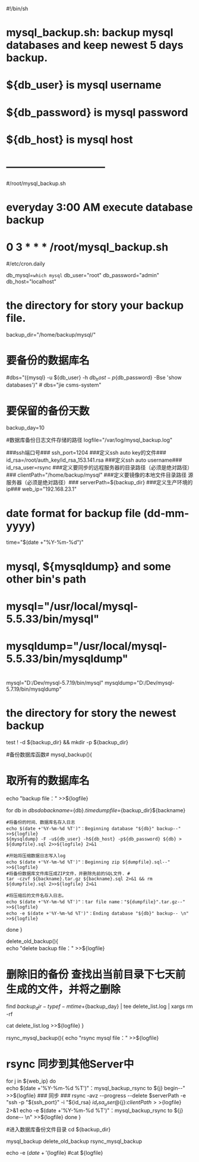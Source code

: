 #!/bin/sh
# mysql_backup.sh: backup mysql databases and keep newest 5 days backup.  
#  
# ${db_user} is mysql username  
# ${db_password} is mysql password  
# ${db_host} is mysql host   
# —————————–  
#/root/mysql_backup.sh
# everyday 3:00 AM execute database backup
# 0 3 * * * /root/mysql_backup.sh
#/etc/cron.daily

db_mysql=`which mysql`
db_user="root"
db_password="admin"
db_host="localhost"
# the directory for story your backup file.  #
backup_dir="/home/backup/mysql/"

# 要备份的数据库名 #
#dbs="$(${mysql} -u ${db_user} -h ${db_host} -p${db_password} -Bse 'show databases')" #
dbs="jie csms-system"

# 要保留的备份天数 #
backup_day=10

#数据库备份日志文件存储的路径
logfile="/var/log/mysql_backup.log"

###ssh端口号###
ssh_port=1204
###定义ssh auto key的文件###
id_rsa=/root/auth_key/id_rsa_153.141.rsa
###定义ssh auto username###
id_rsa_user=rsync
###定义要同步的远程服务器的目录路径（必须是绝对路径）###
clientPath="/home/backup/mysql"
###定义要镜像的本地文件目录路径 源服务器（必须是绝对路径）###
serverPath=${backup_dir}
###定义生产环境的ip###
web_ip="192.168.23.1"

# date format for backup file (dd-mm-yyyy)  #
time="$(date +"%Y-%m-%d")"

# mysql, ${mysqldump} and some other bin's path  #
# mysql="/usr/local/mysql-5.5.33/bin/mysql"
# mysqldump="/usr/local/mysql-5.5.33/bin/mysqldump"
# 
mysql="D:/Dev/mysql-5.7.19/bin/mysql"
mysqldump="D:/Dev/mysql-5.7.19/bin/mysqldump"

# the directory for story the newest backup  #
test ! -d ${backup_dir} && mkdir -p ${backup_dir}

#备份数据库函数#
mysql_backup(){
  # 取所有的数据库名 #
  echo "backup file：" >>${logfile}

  for db in ${dbs}
  do
    backname=${db}.${time}
    dumpfile=${backup_dir}${backname}
    
    #将备份的时间、数据库名存入日志
    echo $(date +'%Y-%m-%d %T')"：Beginning database "${db}" backup--" >>${logfile}
    ${mysqldump} -F -u${db_user} -h${db_host} -p${db_password} ${db} > ${dumpfile}.sql 2>>${logfile} 2>&1
    
    #开始将压缩数据日志写入log
    echo $(date +'%Y-%m-%d %T')"：Beginning zip ${dumpfile}.sql--" >>${logfile}
    #将备份数据库文件库压成ZIP文件，并删除先前的SQL文件. #
    tar -czvf ${backname}.tar.gz ${backname}.sql 2>&1 && rm ${dumpfile}.sql 2>>${logfile} 2>&1 
    
    #将压缩后的文件名存入日志。
    echo $(date +'%Y-%m-%d %T')"：tar file name："${dumpfile}".tar.gz--" >>${logfile}
    echo -e $(date +'%Y-%m-%d %T')"：Ending database "${db}" backup-- \n" >>${logfile}    
  done
}

delete_old_backup(){    
  echo "delete backup file：" >>${logfile}

  # 删除旧的备份 查找出当前目录下七天前生成的文件，并将之删除
  find ${backup_dir} -type f -mtime +${backup_day} | tee delete_list.log | xargs rm -rf

  cat delete_list.log >>${logfile}
}

rsync_mysql_backup(){
  echo "rsync mysql file：" >>${logfile}

  # rsync 同步到其他Server中 #
  for j in ${web_ip}
  do                
    echo $(date +'%Y-%m-%d %T')"：mysql_backup_rsync to ${j} begin--" >>${logfile}
    ### 同步 ###
    rsync -avz --progress --delete $serverPath -e "ssh -p "${ssh_port}" -i "${id_rsa} ${id_rsa_user}@${j}:$clientPath >>${logfile} 2>&1 
    echo -e $(date +'%Y-%m-%d %T')"：mysql_backup_rsync to ${j} done-- \n" >>${logfile}
  done
}

#进入数据库备份文件目录
cd ${backup_dir}

mysql_backup
delete_old_backup
rsync_mysql_backup

echo -e $(date +'%Y-%m-%d %T')"：mysql backup && rsync done \n\n">>${logfile}
#cat ${logfile}

